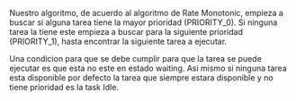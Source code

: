Nuestro algoritmo, de acuerdo al algoritmo de Rate Monotonic,
empieza a buscar si alguna tarea tiene la mayor prioridad (PRIORITY_0).
Si ninguna tarea la tiene este empieza a buscar para la siguiente prioridad (PRIORITY_1),
hasta encontrar la siguiente tarea a ejecutar.

Una condicion para que se debe cumplir para que la tarea se puede ejecutar es que esta no este
en estado waiting. Asi mismo si ninguna tarea esta disponible por defecto la tarea que siempre
estara disponible y no tiene prioridad es la task Idle. 
